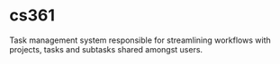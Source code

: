 # cs361

Task management system responsible for streamlining workflows with projects, tasks and subtasks shared amongst users.
